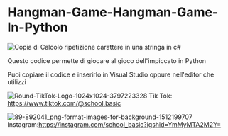 # Hangman-Game-Hangman-Game-In-Python

![Copia di Calcolo ripetizione carattere in una stringa in c#](https://user-images.githubusercontent.com/122304954/230147106-4bbdf8e0-455f-4f20-8534-b3c2a777179f.png)

Questo codice permette di giocare al gioco dell'impiccato in Python

Puoi copiare il codice e inserirlo in Visual Studio oppure nell'editor che utilizzi

![Round-TikTok-Logo-1024x1024-3797223328](https://user-images.githubusercontent.com/122304954/230147424-50387396-a188-483e-91d0-f202b0ba60da.png)
Tik Tok: https://www.tiktok.com/@school.basic

![89-892041_png-format-images-for-background-1512199707](https://user-images.githubusercontent.com/122304954/230147433-873b4f11-9cc3-438d-8c4a-ff63ca3b20c1.png)
Instagram:https://instagram.com/school_basic?igshid=YmMyMTA2M2Y=
